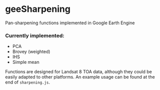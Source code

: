 # geeSharpening
Pan-sharpening functions implemented in Google Earth Engine

### Currently implemented:
- PCA
- Brovey (weighted)
- IHS
- Simple mean

Functions are designed for Landsat 8 TOA data, although they could be easily adapted to other platforms. An example usage can be found at the end of `sharpening.js`. 
